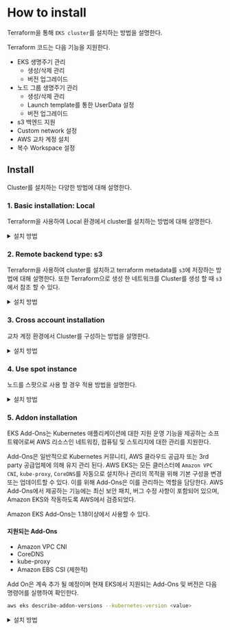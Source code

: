 # How to install

Terraform을 통해 `EKS cluster`를 설치하는 방법을 설명한다.

Terraform 코드는 다음 기능을 지원한다.

- EKS 생명주기 관리
  - 생성/삭제 관리
  - 버전 업그레이드
- 노드 그룹 생명주기 관리
  - 생성/삭제 관리
  - Launch template를 통한 UserData 설정
  - 버전 업그레이드
- s3 백엔드 지원
- Custom network 설정
- AWS 교차 계정 설치
- 복수 Workspace 설정

## Install

Cluster를 설치하는 다양한 방법에 대해 설명한다.

### 1. Basic installation: Local

Terraform을 사용하여 Local 환경에서 cluster를 설치하는 방법에 대해 설명한다.

<details>

<summary>설치 방법</summary>

- tfvars 설정

각 항목의 자세한 설명은 [README](./../README.md) 참조

```yaml
# cluster 및 tag 구성 필수 정보
project     = "demo"
region      = "ap-northeast-2"
abbr_region = "ane2"
env         = "dev"
org         = "example"

# 네트워크 구성 정보
vpc_id             = "vpc-0d2502934730afebd"
private_subnet_ids = ["subnet-0e0586fa9048f932a", "subnet-0c7ea9aa38102c6d4"]
public_subnet_ids  = ["subnet-0ab6dc3405d2c171c", "subnet-09eef3c587f0f5f7d"]

# 노드 그룹 구성 정보
eks_node_groups = [
  {
    name            = "apps"
    instance_type   = "t3.small"
    instance_volume = "10"
    desired_size    = 2
    min_size        = 1
    max_size        = 4
    description     = "Dev EKS Cluster"
  }
]
```

- 배포

```sh
# Terraform 환경 구성
terraform init

# Create Workspace (option)
terraform workspace new dev

# Change Workspace (option)
terraform workspace select dev

# Check installation plan (option)
terraform plan -var-file=examples/1.basic_install.tfvars

# Install
terraform apply -var-file=examples/1.basic_install.tfvars --auto-approve
```

- 배포 결과 확인

```sh
# 'terraform.tfstate'가 생성 된 것을 확인 할 수 있다.
ls -al

...
-rw-r--r-- 1 mzc mzc 19575 Mar 24 14:34 terraform.tfstate
...
```

- 삭제

```sh
# Destroy
terraform destroy -var-file=examples/1.basic_install.tfvars --auto-approve
```

</details>

### 2. Remote backend type: s3

Terraform을 사용하여 cluster를 설치하고 terraform metadata를 `s3`에 저장하는 방법에 대해 설명한다.
또한 Terraform으로 생성 한 네트워크를 Cluster를 생성 할 때 `s3`에서 참조 할 수 있다.

<details>

<summary>설치 방법</summary>

- s3 backend 설정

  - backend.hcl 생성

  ```yaml
  bucket         = "demo-common-terraform-state"              # s3 버킷 이름
  key            = "demo/ap-northeast-2/eks.tfstat"           # key 이름. project/az/component 형식을 권장. env는 workspace 설정을 통해 지원 가능
  region         = "ap-northeast-2"                           # s3 버킷 리전
  encrypt        = true                                       # 데이터 송수신시, 암호화 적용 여부. default: false
  dynamodb_table = "EKS"                                      # dynamodb 테이블 이름. terraform 중복 실행 방지를 위해 lock 용도로 사용하는 table
  ```

  - version.tf 설정

  version.tf 파일에서 `backend "s3" {}` 를 주석 해제한다.

  ```yaml
  # Uncomment if you are using s3 as backend.
  backend "s3" {}
  ```

- 적용

```sh
# Terraform 환경 구성
terraform init -backend-config=/path/backend.hcl

# Create Workspace (option)
terraform workspace new dev

# Change Workspace (option)
terraform workspace select dev

# Install
terraform apply --auto-approve
```

- 삭제

```sh
# Destroy
terraform destroy --auto-approve
```

</details>

### 3. Cross account installation

교차 계정 환경에서 Cluster를 구성하는 방법을 설명한다.

<details>

<summary>설치 방법</summary>

#### Local 환경일 경우 사전 작업

- source account

```sh
# source account
aws configure

# target account
aws configure --profile <TARGET>
```

- tfvars 수정

```yaml
... 중략 ...
# source account
shared_account = {
  region  = <REGION>
}

# target account
target_account = {
  region  = <REGION>
  profile = <TARGET PROFILE>
}
... 중략 ...
```

#### Instance profile or IAM Role 을 사용 하는 환경일 경우 사전 작업

- Source account에서 적절한 권한을 부여한 instance profile 또는 IAM role을 생성

- Target account에서 적절한 권한을 부여한 IAM role을 생성

- 생성한 target Role에 source profile or role에 대한 신뢰관계 설정

```json
{
  "Version": "2012-10-17",
  "Statement": [
    {
      "Effect": "Allow",
      "Principal": {
        "AWS": [
          "arn:aws:iam::<SOURCE ACCOUNT>:role/<SOURCE ROLE - Instance profile>"
        ]
      },
      "Action": "sts:AssumeRole",
      "Condition": {}
    }
  ]
}
```

- tfvars 수정

```yaml
... 중략 ...
# source account
shared_account = {
  region  = <REGION>
}

# target account
target_account = {
  region          = <REGION>
  assume_role_arn = "arn:aws:iam::<ACCOUNT>:role/<ROLE_NAME>"
}
```

#### 배포 및 삭제

- 적용

```sh
# Terraform 환경 구성
terraform init

# Create Workspace (option)
terraform workspace new dev

# Change Workspace (option)
terraform workspace select dev

# Check installation plan (option)
terraform plan -var-file=examples/4.cross_account_install.tfvars

# Install
terraform apply -var-file=examples/4.cross_account_install.tfvars --auto-approve
```

- 삭제

```sh
# Destroy
terraform destroy -var-file=examples/4.cross_account_install.tfvars --auto-approve
```

</details>

### 4. Use spot instance

노드를 스팟으로 사용 할 경우 적용 방법을 설명한다.

<details>

<summary>설치 방법</summary>

- tfvars 수정

```yaml
... 중략 ...
eks_node_groups = [
  {
    name                = "apps"
    use_spot            = true                        # spot 사용
    spot_instance_types = ["t3.small"]                # cpu, memory 용량이 유사한 인스턴스 유형을 나열한다.
    instance_volume     = "10"
    desired_size        = 2
    min_size            = 1
    max_size            = 4
    description         = "Dev EKS Cluster"
  }
]
... 중략 ...
```

```sh
# Terraform 환경 구성
terraform init

# Create Workspace (option)
terraform workspace new dev

# Change Workspace (option)
terraform workspace select dev

# Check installation plan (option)
terraform plan -var-file=examples/5.spot_instance.tfvars

# Install
terraform apply -var-file=examples/5.spot_instance.tfvars --auto-approve
```

- 삭제

```sh
# Destroy
terraform destroy -var-file=examples/5.spot_instance.tfvars --auto-approve
```

</details>

### 5. Addon installation

EKS Add-Ons는 Kubernetes 애플리케이션에 대한 지원 운영 기능을 제공하는 소프트웨어로써 AWS 리소스인 네트워킹, 컴퓨팅 및 스토리지에 대한 관리를 지원한다.

Add-Ons은 일반적으로 Kubernetes 커뮤니티, AWS 클라우드 공급자 또는 3rd party 공급업체에 의해 유지 관리 된다. AWS EKS는 모든 클러스터에 `Amazon VPC CNI`, `kube-proxy`, `CoreDNS`를 자동으로 설치하나 관리의 목적을 위해 기본 구성을 변경 또는 업데이트할 수 있다. 이를 위해 Add-Ons은 이를 관리하는 역할을 담당한다. AWS Add-Ons에서 제공하는 기능에는 최신 보안 패치, 버그 수정 사항이 포함되어 있으며, Amazon EKS와 작동하도록 AWS에서 검증되었다.

Amazon EKS Add-Ons는 1.18이상에서 사용할 수 있다.

#### 지원되는 Add-Ons

- Amazon VPC CNI
- CoreDNS
- kube-proxy
- Amazon EBS CSI (제한적)

Add On은 계속 추가 될 예정이며 현재 EKS에서 지원되는 Add-Ons 및 버전은 다음 명령어를 실행하여 확인한다.

```sh
aws eks describe-addon-versions --kubernetes-version <value>
```

<details>

<summary>설치 방법</summary>

- tfvars 수정

```yaml
... 중략 ...
eks_addons = [
  {
    name    = "aws-ebs-csi-driver"
    install = true
    policy_arns = [
      "arn:aws:iam::aws:policy/service-role/AmazonEBSCSIDriverPolicy"
    ]
    policy_file = "kms-key-for-encryption-on-ebs.tpl"
  },
  {
    name    = "vpc-cni"
    install = true
    policy_arns = [
      "arn:aws:iam::aws:policy/AmazonEKS_CNI_Policy"
    ]
  },
  {
    name    = "coredns"
    install = true
  },
  {
    name    = "kube-proxy"
    install = true
  }
]
... 중략 ...
```

---

**_Note!_**

노드를 생성하지 않는 경우, `aws-ebs-csi-driver`와 `coredns` 등 `DaemonSet`이 아닌 addon은 `install = true`을 설정해도 설치하지 않는다.

---

- 적용

```sh
# Terraform 환경 구성
terraform init

# Create Workspace (option)
terraform workspace new dev

# Change Workspace (option)
terraform workspace select dev

# Check installation plan (option)
terraform plan -var-file=examples/6.install_addons.tfvars

# Install
terraform apply -var-file=examples/6.install_addons.tfvars --auto-approve
```

- 삭제

```sh
# Destroy
terraform destroy -var-file=examples/6.install_addons.tfvars --auto-approve
```

</details>

